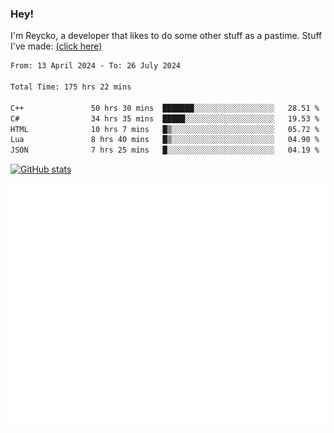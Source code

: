 ### Hey!
I'm Reycko, a developer that likes to do some other stuff as a pastime.
Stuff I've made: [(click here)](https://pastebin.com/raw/QiNpEYja)

<!--START_SECTION:wakasection-->

```txt
From: 13 April 2024 - To: 26 July 2024

Total Time: 175 hrs 22 mins

C++               50 hrs 30 mins  ███████░░░░░░░░░░░░░░░░░░   28.51 %
C#                34 hrs 35 mins  █████░░░░░░░░░░░░░░░░░░░░   19.53 %
HTML              10 hrs 7 mins   █▒░░░░░░░░░░░░░░░░░░░░░░░   05.72 %
Lua               8 hrs 40 mins   █▒░░░░░░░░░░░░░░░░░░░░░░░   04.90 %
JSON              7 hrs 25 mins   █░░░░░░░░░░░░░░░░░░░░░░░░   04.19 %
```

<!--END_SECTION:wakasection-->

[![GitHub stats](https://github-readme-stats.vercel.app/api?username=Reycko&show_icons=true&theme=dark&hide_title=true&count_private=true)](https://github.com/anuraghazra/github-readme-stats)

![Metrics](/github-metrics.svg)
